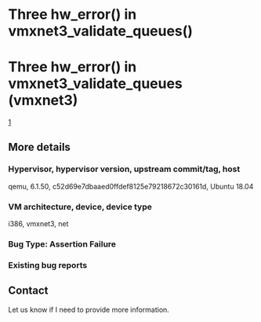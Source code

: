 # Three hw_error() in vmxnet3_validate_queues()

# Three hw_error() in vmxnet3_validate_queues (vmxnet3)

[1](https://bugs.launchpad.net/qemu/+bug/1890160)
## More details

### Hypervisor, hypervisor version, upstream commit/tag, host
qemu, 6.1.50, c52d69e7dbaaed0ffdef8125e79218672c30161d, Ubuntu 18.04

### VM architecture, device, device type
i386, vmxnet3, net

### Bug Type: Assertion Failure

### Existing bug reports

## Contact

Let us know if I need to provide more information.
